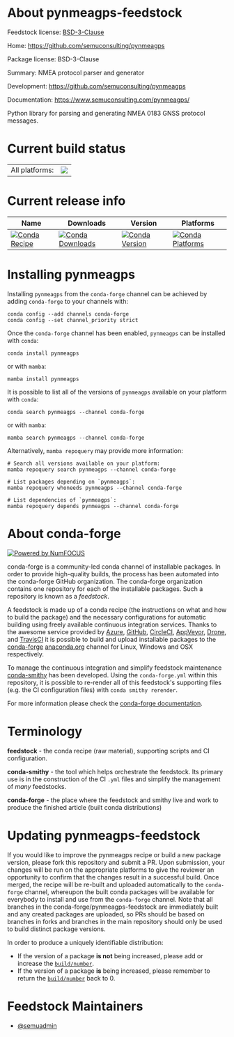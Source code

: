 About pynmeagps-feedstock
=========================

Feedstock license: [BSD-3-Clause](https://github.com/conda-forge/pynmeagps-feedstock/blob/main/LICENSE.txt)

Home: https://github.com/semuconsulting/pynmeagps

Package license: BSD-3-Clause

Summary: NMEA protocol parser and generator

Development: https://github.com/semuconsulting/pynmeagps

Documentation: https://www.semuconsulting.com/pynmeagps/

Python library for parsing and generating NMEA 0183 GNSS protocol messages.

Current build status
====================


<table><tr><td>All platforms:</td>
    <td>
      <a href="https://dev.azure.com/conda-forge/feedstock-builds/_build/latest?definitionId=20323&branchName=main">
        <img src="https://dev.azure.com/conda-forge/feedstock-builds/_apis/build/status/pynmeagps-feedstock?branchName=main">
      </a>
    </td>
  </tr>
</table>

Current release info
====================

| Name | Downloads | Version | Platforms |
| --- | --- | --- | --- |
| [![Conda Recipe](https://img.shields.io/badge/recipe-pynmeagps-green.svg)](https://anaconda.org/conda-forge/pynmeagps) | [![Conda Downloads](https://img.shields.io/conda/dn/conda-forge/pynmeagps.svg)](https://anaconda.org/conda-forge/pynmeagps) | [![Conda Version](https://img.shields.io/conda/vn/conda-forge/pynmeagps.svg)](https://anaconda.org/conda-forge/pynmeagps) | [![Conda Platforms](https://img.shields.io/conda/pn/conda-forge/pynmeagps.svg)](https://anaconda.org/conda-forge/pynmeagps) |

Installing pynmeagps
====================

Installing `pynmeagps` from the `conda-forge` channel can be achieved by adding `conda-forge` to your channels with:

```
conda config --add channels conda-forge
conda config --set channel_priority strict
```

Once the `conda-forge` channel has been enabled, `pynmeagps` can be installed with `conda`:

```
conda install pynmeagps
```

or with `mamba`:

```
mamba install pynmeagps
```

It is possible to list all of the versions of `pynmeagps` available on your platform with `conda`:

```
conda search pynmeagps --channel conda-forge
```

or with `mamba`:

```
mamba search pynmeagps --channel conda-forge
```

Alternatively, `mamba repoquery` may provide more information:

```
# Search all versions available on your platform:
mamba repoquery search pynmeagps --channel conda-forge

# List packages depending on `pynmeagps`:
mamba repoquery whoneeds pynmeagps --channel conda-forge

# List dependencies of `pynmeagps`:
mamba repoquery depends pynmeagps --channel conda-forge
```


About conda-forge
=================

[![Powered by
NumFOCUS](https://img.shields.io/badge/powered%20by-NumFOCUS-orange.svg?style=flat&colorA=E1523D&colorB=007D8A)](https://numfocus.org)

conda-forge is a community-led conda channel of installable packages.
In order to provide high-quality builds, the process has been automated into the
conda-forge GitHub organization. The conda-forge organization contains one repository
for each of the installable packages. Such a repository is known as a *feedstock*.

A feedstock is made up of a conda recipe (the instructions on what and how to build
the package) and the necessary configurations for automatic building using freely
available continuous integration services. Thanks to the awesome service provided by
[Azure](https://azure.microsoft.com/en-us/services/devops/), [GitHub](https://github.com/),
[CircleCI](https://circleci.com/), [AppVeyor](https://www.appveyor.com/),
[Drone](https://cloud.drone.io/welcome), and [TravisCI](https://travis-ci.com/)
it is possible to build and upload installable packages to the
[conda-forge](https://anaconda.org/conda-forge) [anaconda.org](https://anaconda.org/)
channel for Linux, Windows and OSX respectively.

To manage the continuous integration and simplify feedstock maintenance
[conda-smithy](https://github.com/conda-forge/conda-smithy) has been developed.
Using the ``conda-forge.yml`` within this repository, it is possible to re-render all of
this feedstock's supporting files (e.g. the CI configuration files) with ``conda smithy rerender``.

For more information please check the [conda-forge documentation](https://conda-forge.org/docs/).

Terminology
===========

**feedstock** - the conda recipe (raw material), supporting scripts and CI configuration.

**conda-smithy** - the tool which helps orchestrate the feedstock.
                   Its primary use is in the construction of the CI ``.yml`` files
                   and simplify the management of *many* feedstocks.

**conda-forge** - the place where the feedstock and smithy live and work to
                  produce the finished article (built conda distributions)


Updating pynmeagps-feedstock
============================

If you would like to improve the pynmeagps recipe or build a new
package version, please fork this repository and submit a PR. Upon submission,
your changes will be run on the appropriate platforms to give the reviewer an
opportunity to confirm that the changes result in a successful build. Once
merged, the recipe will be re-built and uploaded automatically to the
`conda-forge` channel, whereupon the built conda packages will be available for
everybody to install and use from the `conda-forge` channel.
Note that all branches in the conda-forge/pynmeagps-feedstock are
immediately built and any created packages are uploaded, so PRs should be based
on branches in forks and branches in the main repository should only be used to
build distinct package versions.

In order to produce a uniquely identifiable distribution:
 * If the version of a package **is not** being increased, please add or increase
   the [``build/number``](https://docs.conda.io/projects/conda-build/en/latest/resources/define-metadata.html#build-number-and-string).
 * If the version of a package **is** being increased, please remember to return
   the [``build/number``](https://docs.conda.io/projects/conda-build/en/latest/resources/define-metadata.html#build-number-and-string)
   back to 0.

Feedstock Maintainers
=====================

* [@semuadmin](https://github.com/semuadmin/)

